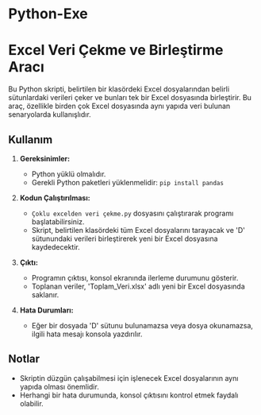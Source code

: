# Python-Exe
# Excel Veri Çekme ve Birleştirme Aracı

Bu Python skripti, belirtilen bir klasördeki Excel dosyalarından belirli sütunlardaki verileri çeker ve bunları tek bir Excel dosyasında birleştirir. Bu araç, özellikle birden çok Excel dosyasında aynı yapıda veri bulunan senaryolarda kullanışlıdır.

## Kullanım

1. **Gereksinimler:**
   - Python yüklü olmalıdır.
   - Gerekli Python paketleri yüklenmelidir: `pip install pandas`

2. **Kodun Çalıştırılması:**
   - `Çoklu excelden veri çekme.py` dosyasını çalıştırarak programı başlatabilirsiniz.
   - Skript, belirtilen klasördeki tüm Excel dosyalarını tarayacak ve 'D' sütunundaki verileri birleştirerek yeni bir Excel dosyasına kaydedecektir.

3. **Çıktı:**
   - Programın çıktısı, konsol ekranında ilerleme durumunu gösterir.
   - Toplanan veriler, 'Toplam_Veri.xlsx' adlı yeni bir Excel dosyasında saklanır.

4. **Hata Durumları:**
   - Eğer bir dosyada 'D' sütunu bulunamazsa veya dosya okunamazsa, ilgili hata mesajı konsola yazdırılır.

## Notlar

- Skriptin düzgün çalışabilmesi için işlenecek Excel dosyalarının aynı yapıda olması önemlidir.
- Herhangi bir hata durumunda, konsol çıktısını kontrol etmek faydalı olabilir.
